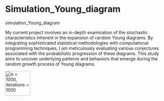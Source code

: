 # Simulation_Young_diagram
simulation_Young_diagram

My current project involves an in-depth examination of the stochastic characteristics inherent in the expansion of random Young diagrams. By integrating sophisticated statistical methodologies with computational programming techniques, I am meticulously evaluating various conjectures associated with the probabilistic progression of these diagrams. This study aims to uncover underlying patterns and behaviors that emerge during the random growth process of Young diagrams.

<img width="80" alt="n = 1000, iterations = 1000" src="https://github.com/Saint-Yuqi/Simulation_Young_diagram/assets/65489760/80b23eb4-2f7e-4a77-bbe8-d6ba854859bb">
